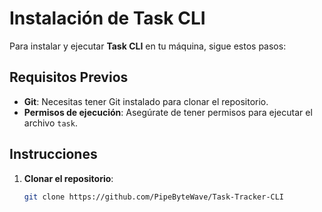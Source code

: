 # Instalación de Task CLI

Para instalar y ejecutar **Task CLI** en tu máquina, sigue estos pasos:

## Requisitos Previos

- **Git**: Necesitas tener Git instalado para clonar el repositorio.
- **Permisos de ejecución**: Asegúrate de tener permisos para ejecutar el archivo `task`.

## Instrucciones

1. **Clonar el repositorio**:
   ```bash
   git clone https://github.com/PipeByteWave/Task-Tracker-CLI
